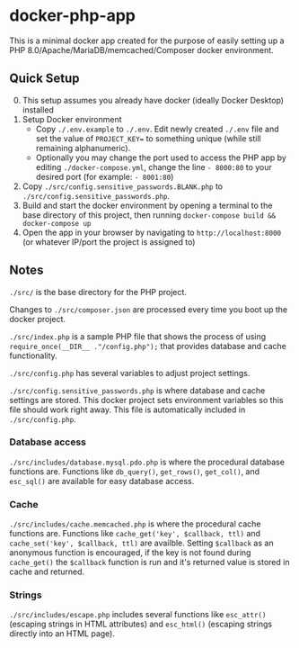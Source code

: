 # docker-php-app

This is a minimal docker app created for the purpose of easily setting up a PHP 8.0/Apache/MariaDB/memcached/Composer docker environment.

## Quick Setup

0. This setup assumes you already have docker (ideally Docker Desktop) installed
1. Setup Docker environment
   - Copy `./.env.example` to `./.env`. Edit newly created `./.env` file and set the value of `PROJECT_KEY=` to something unique (while still remaining alphanumeric).
   - Optionally you may change the port used to access the PHP app by editing `./docker-compose.yml`, change the line `- 8000:80` to your desired port (for example: `- 8001:80`)
2. Copy `./src/config.sensitive_passwords.BLANK.php` to `./src/config.sensitive_passwords.php`.
3. Build and start the docker environment by opening a terminal to the base directory of this project, then running `docker-compose build && docker-compose up`
4. Open the app in your browser by navigating to `http://localhost:8000` (or whatever IP/port the project is assigned to)

## Notes

`./src/` is the base directory for the PHP project.

Changes to `./src/composer.json` are processed every time you boot up the docker project.

`./src/index.php` is a sample PHP file that shows the process of using `require_once(__DIR__ ."/config.php");` that provides database and cache functionality.

`./src/config.php` has several variables to adjust project settings.

`./src/config.sensitive_passwords.php` is where database and cache settings are stored. This docker project sets environment variables so this file should work right away. This file is automatically included in `./src/config.php`.

### Database access

`./src/includes/database.mysql.pdo.php` is where the procedural database functions are. Functions like `db_query()`, `get_rows()`, `get_col()`, and `esc_sql()` are available for easy database access.

### Cache

`./src/includes/cache.memcached.php` is where the procedural cache functions are. Functions like `cache_get('key', $callback, ttl)` and `cache_set('key', $callback, ttl)` are availble. Setting `$callback` as an anonymous function is encouraged, if the key is not found during `cache_get()` the `$callback` function is run and it's returned value is stored in cache and returned.

### Strings

`./src/includes/escape.php` includes several functions like `esc_attr()` (escaping strings in HTML attributes) and `esc_html()` (escaping strings directly into an HTML page).

